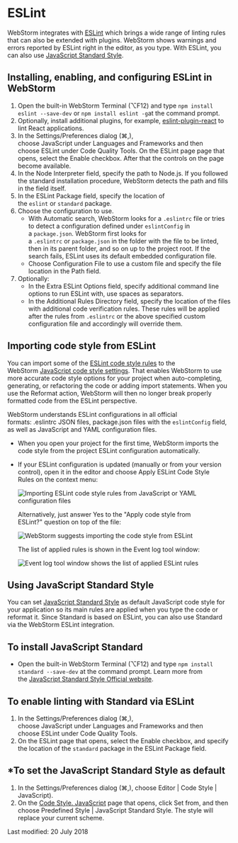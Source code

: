 ESLint
======

WebStorm integrates with [ESLint](http://eslint.org/) which brings a wide range of linting rules that can also be extended with plugins. WebStorm shows warnings and errors reported by ESLint right in the editor, as you type. With ESLint, you can also use [JavaScript Standard Style](https://standardjs.com/).

Installing, enabling, and configuring ESLint in WebStorm
--------------------------------------------------------

1.  Open the built-in WebStorm Terminal (⌥F12) and type `npm install eslint --save-dev` or `npm install eslint -g`at the command prompt.
2.  Optionally, install additional plugins, for example, [eslint-plugin-react](https://www.npmjs.com/package/eslint-plugin-react) to lint React applications.
3.  In the Settings/Preferences dialog (⌘,), choose JavaScript under Languages and Frameworks and then choose ESLint under Code Quality Tools. On the ESLint page page that opens, select the Enable checkbox. After that the controls on the page become available.
4.  In the Node Interpreter field, specify the path to Node.js. If you followed the standard installation procedure, WebStorm detects the path and fills in the field itself.
5.  In the ESLint Package field, specify the location of the `eslint` or `standard` package.
6.  Choose the configuration to use.
    *   With Automatic search, WebStorm looks for a `.eslintrc` file or tries to detect a configuration defined under `eslintConfig` in a `package.json`. WebStorm first looks for a `.eslintrc` or `package.json` in the folder with the file to be linted, then in its parent folder, and so on up to the project root. If the search fails, ESLint uses its default embedded configuration file.
    *   Choose Configuration File to use a custom file and specify the file location in the Path field.
7.  Optionally:
    *   In the Extra ESLint Options field, specify additional command line options to run ESLint with, use spaces as separators.
    *   In the Additional Rules Directory field, specify the location of the files with additional code verification rules. These rules will be applied after the rules from `.eslintrc` or the above specified custom configuration file and accordingly will override them.

Importing code style from ESLint
--------------------------------

You can import some of the [ESLint code style rules](http://eslint.org/docs/rules/) to the WebStorm [JavaScript code style settings](https://www.jetbrains.com/help/webstorm/settings-code-style-javascript.html). That enables WebStorm to use more accurate code style options for your project when auto-completing, generating, or refactoring the code or adding import statements. When you use the Reformat action, WebStorm will then no longer break properly formatted code from the ESLint perspective.

WebStorm understands ESLint configurations in all official formats: .eslintrc JSON files, package.json files with the `eslintConfig` field, as well as JavaScript and YAML configuration files.

*   When you open your project for the first time, WebStorm imports the code style from the project ESLint configuration automatically.
*   If your ESLint configuration is updated (manually or from your version control), open it in the editor and choose Apply ESLint Code Style Rules on the context menu:
    
    ![Importing ESLint code style rules from JavaScript or YAML configuration files](https://www.jetbrains.com/help/img/idea/2018.2/ws_import_code_style_from_eslint_complex_config.png "Importing ESLint code style rules from JavaScript or YAML configuration files")
    
    Alternatively, just answer Yes to the "Apply code style from ESLint?" question on top of the file:
    
    ![WebStorm suggests importing the code style from ESLint](https://www.jetbrains.com/help/img/idea/2018.2/ws_import_code_style_from_eslint_json.png "WebStorm suggests importing the code style from ESLint")
    
    The list of applied rules is shown in the Event log tool window:
    
    ![Event log tool window shows the list of applied ESLint rules](https://www.jetbrains.com/help/img/idea/2018.2/ws_import_code_style_from_eslint_event_log.png "Event log tool window shows the list of applied ESLint rules")
    

Using JavaScript Standard Style
-------------------------------

You can set [JavaScript Standard Style](https://standardjs.com/) as default JavaScript code style for your application so its main rules are applied when you type the code or reformat it. Since Standard is based on ESLint, you can also use Standard via the WebStorm ESLint integration.

To install JavaScript Standard
------------------------------

*   Open the built-in WebStorm Terminal (⌥F12) and type `npm install standard --save-dev` at the command prompt. Learn more from the [JavaScript Standard Style Official website](http://standardjs.com/#install).

To enable linting with Standard via ESLint
------------------------------------------

1.  In the Settings/Preferences dialog (⌘,), choose JavaScript under Languages and Frameworks and then choose ESLint under Code Quality Tools.
2.  On the ESLint page that opens, select the Enable checkbox, and specify the location of the `standard` package in the ESLint Package field.

*To set the JavaScript Standard Style as default
-----------------------------------------------

1.  In the Settings/Preferences dialog (⌘,), choose Editor | Code Style | JavaScript).
2.  On the [Code Style. JavaScript](https://www.jetbrains.com/help/webstorm/settings-code-style-javascript.html) page that opens, click Set from, and then choose Predefined Style | JavaScript Standard Style. The style will replace your current scheme.

Last modified: 20 July 2018
